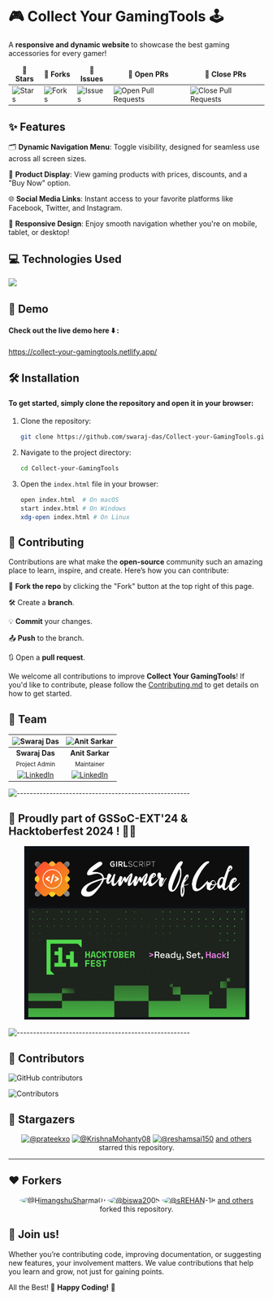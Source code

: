 # 🎮 Collect Your GamingTools 🕹️
A <b> responsive and dynamic website </b> to showcase the best gaming accessories for every gamer!

<table align="center">
    <thead align="center">
        <tr border: 2px;>
            <td><b>🌟 Stars</b></td>
            <td><b>🍴 Forks</b></td>
            <td><b>🐛 Issues</b></td>
            <td><b>🔔 Open PRs</b></td>
            <td><b>🔕 Close PRs</b></td>
        </tr>
     </thead>
    <tbody>
         <tr>
            <td><img alt="Stars" src="https://img.shields.io/github/stars/swaraj-das/Collect-your-GamingTools?style=flat&logo=github"/></td>
             <td><img alt="Forks" src="https://img.shields.io/github/forks/swaraj-das/Collect-your-GamingTools?style=flat&logo=github"/></td>
            <td><img alt="Issues" src="https://img.shields.io/github/issues/swaraj-das/Collect-your-GamingTools?style=flat&logo=github"/></td>
            <td><img alt="Open Pull Requests" src="https://img.shields.io/github/issues-pr/swaraj-das/Collect-your-GamingTools?style=flat&logo=github"/></td>
           <td><img alt="Close Pull Requests" src="https://img.shields.io/github/issues-pr-closed/swaraj-das/Collect-your-GamingTools?style=flat&color=green&logo=github"/></td>
        </tr>
    </tbody>
</table>

## ✨ Features
🗂️ <b>Dynamic Navigation Menu</b>: Toggle visibility, designed for seamless use across all screen sizes.  

🛒 <b>Product Display</b>: View gaming products with prices, discounts, and a "Buy Now" option.

🌐 <b>Social Media Links</b>: Instant access to your favorite platforms like Facebook, Twitter, and Instagram. 

📱 <b>Responsive Design</b>: Enjoy smooth navigation whether you're on mobile, tablet, or desktop! 



## 💻 Technologies Used
<p>
  <a href="https://skillicons.dev">
    <img margin="8px" src="https://skillicons.dev/icons?i=html,css,js" />
  </a>
</p>


## 🚀 Demo
#### Check out the live demo here ⬇️ : 

https://collect-your-gamingtools.netlify.app/




## 🛠️ Installation
#### To get started, simply clone the repository and open it in your browser:

1. Clone the repository:
    ```bash
    git clone https://github.com/swaraj-das/Collect-your-GamingTools.git
    ```
2. Navigate to the project directory:
    ```bash
    cd Collect-your-GamingTools
    ```
3. Open the `index.html` file in your browser:
    ```bash
    open index.html  # On macOS
    start index.html # On Windows
    xdg-open index.html # On Linux
    ```


## 🤝 Contributing
Contributions are what make the **open-source** community such an amazing place to learn, inspire, and create. Here’s how you can contribute:

🍴 <b>Fork the repo</b> by clicking the "Fork" button at the top right of this page. 

🛠️ Create a <b>branch</b>.

💡 <b>Commit</b> your changes.

📤 <b>Push</b> to the branch.

🔃 Open a <b>pull request</b>.

We welcome all contributions to improve **Collect Your GamingTools**! If you'd like to contribute, please follow the [Contributing.md](./Contributing.md) to get details on how to get started.

## 👥 Team

| ![Swaraj Das](https://avatars.githubusercontent.com/u/151845349?v=4&s=80) | ![Anit Sarkar](https://avatars.githubusercontent.com/u/135215478?v=4&s=80) |
|:--:|:--:|
| **Swaraj Das** <br> <sub>Project Admin</sub> | **Anit Sarkar** <br> <sub>Maintainer</sub> |
| [![LinkedIn](https://img.icons8.com/fluency/32/000000/linkedin.png)](https://www.linkedin.com/in/swarajdas01/) | [![LinkedIn](https://img.icons8.com/fluency/32/000000/linkedin.png)](https://www.linkedin.com/in/anit-sarkar-11906a283/) |

![-----------------------------------------------------](https://raw.githubusercontent.com/andreasbm/readme/master/assets/lines/rainbow.png)

## 🎉 Proudly part of GSSoC-EXT'24 & Hacktoberfest 2024 ! 🚀✨
<div align="center">
  <img src="images/open-source.png">
</div>

![-----------------------------------------------------](https://raw.githubusercontent.com/andreasbm/readme/master/assets/lines/rainbow.png)

## 🙌 Contributors

![GitHub contributors](https://img.shields.io/github/contributors/swaraj-das/Collect-your-GamingTools)

![Contributors](https://contrib.rocks/image?repo=swaraj-das/Collect-your-GamingTools)

## 🌟 Stargazers

<div align="center">
  <a href="https://github.com/swaraj-das/Collect-your-GamingTools/stargazers">
  </a>
</div>

<div align="center">
  <a href="https://github.com/parteekxo"><img src="https://avatars.githubusercontent.com/u/164842537?v=4" width="40" height="40" style="border-radius: 50;" alt="@prateekxo" /></a>
  <a href="https://github.com/KrishnaMohanty08"><img src="https://avatars.githubusercontent.com/u/171162522?v=4" width="40" height="40" style="border-radius: 50;" alt="@KrishnaMohanty08" /></a>
  <a href="https://github.com/reshamsai150"><img src="https://avatars.githubusercontent.com/u/164533685?v=4" width="40" height="40" style="border-radius: 50;" alt="@reshamsai150" /></a>
      <!--Add more as needed -->
  <a href="https://github.com/swaraj-das/Collect-your-GamingTools/stargazers">and others</a> starred this repository.
</div>

---

## ❤️ Forkers

<div align="center">
  <a href="https://github.com/your-repo-url/network/members">
  </a>
</div>

<div align="center">
  <a href="https://github.com/HimangshuSharma01"><img src="https://avatars.githubusercontent.com/u/120270398?v=4" width="40" height="40" style="border-radius: 50%;" alt="@HimangshuSharma01" /></a>
  <a href="https://github.com/biswa2005"><img src="https://avatars.githubusercontent.com/u/117425933?v=4" width="40" height="40" style="border-radius: 50%;" alt="@biswa2005" /></a>
  <a href="https://github.com/REHAN-18"><img src="https://avatars.githubusercontent.com/u/143922855?v=4" width="40" height="40" style="border-radius: 50%;" alt="@sREHAN-18" /></a>
  <!-- Add more as needed -->
  <a href="https://github.com/swaraj-das/Collect-your-GamingTools/forks">and others</a> forked this repository.
</div>



## 🎉 **Join us!**

Whether you’re contributing code, improving documentation, or suggesting new features, your involvement matters. We value contributions that help you learn and grow, not just for gaining points. 

All the Best! 💫 **Happy Coding!** 🍳


